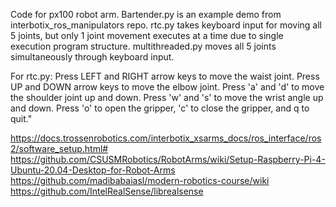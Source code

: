 ﻿Code for px100 robot arm. Bartender.py is an example demo from interbotix_ros_manipulators repo. rtc.py takes keyboard input for moving all 5 joints, but only 1 joint movement executes at a time due to single execution program structure. multithreaded.py moves all 5 joints simultaneously through keyboard input.

For rtc.py:
Press LEFT and RIGHT arrow keys to move the waist joint.
Press UP and DOWN arrow keys to move the elbow joint.
Press 'a' and 'd' to move the shoulder joint up and down.
Press 'w' and 's' to move the wrist angle up and down.
Press 'o' to open the gripper, 'c' to close the gripper, and q to quit."

https://docs.trossenrobotics.com/interbotix_xsarms_docs/ros_interface/ros2/software_setup.html#
https://github.com/CSUSMRobotics/RobotArms/wiki/Setup-Raspberry-Pi-4-Ubuntu-20.04-Desktop-for-Robot-Arms
https://github.com/madibabaiasl/modern-robotics-course/wiki
https://github.com/IntelRealSense/librealsense

